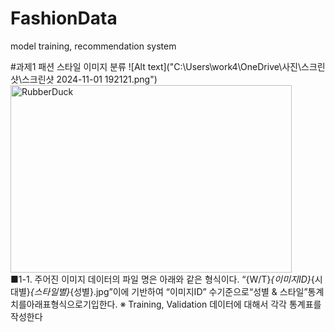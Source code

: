 # FashionData
model training, recommendation system

#과제1
패션 스타일 이미지 분류
![Alt text]("C:\Users\work4\OneDrive\사진\스크린샷\스크린샷 2024-11-01 192121.png")
<img src="C:\Users\work4\OneDrive\사진\스크린샷\스크린샷 2024-11-01 192121.png" width="450px" height="300px" title="px(픽셀) 크기 설정" alt="RubberDuck"></img><br/>
■1-1. 주어진 이미지 데이터의 파일 명은 아래와 같은 형식이다. 
“{W/T}_{이미지ID}_{시대별}_{스타일별}_{성별}.jpg”이에 기반하여 “이미지ID”
수기준으로“성별 & 스타일”통계치를아래표형식으로기입한다.
 ※ Training, Validation 데이터에 대해서 각각 통계표를 작성한다
